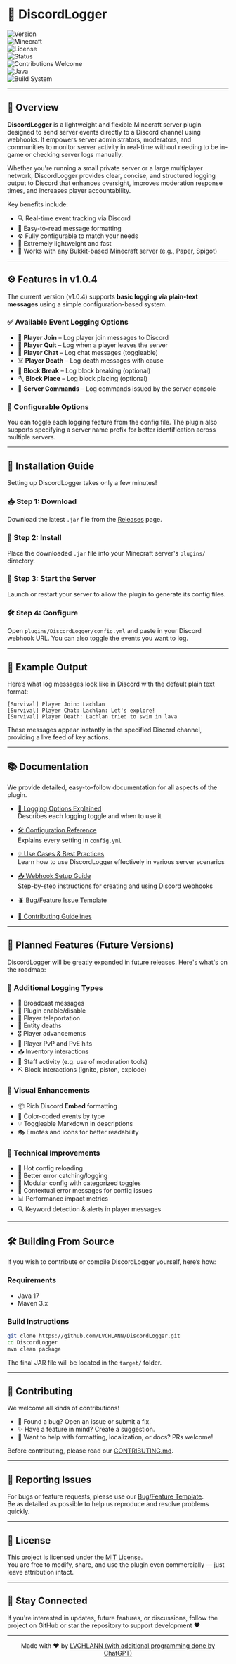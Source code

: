 # 🔌 DiscordLogger

![Version](https://img.shields.io/badge/version-v1.0.4-blue)  
![Minecraft](https://img.shields.io/badge/minecraft-1.21.5-green)  
![License](https://img.shields.io/github/license/LVCHLANN/DiscordLogger)  
![Status](https://img.shields.io/badge/status-active-brightgreen)  
![Contributions Welcome](https://img.shields.io/badge/contributions-welcome-yellow)  
![Java](https://img.shields.io/badge/built_with-Java_17-red)  
![Build System](https://img.shields.io/badge/build-Maven-blueviolet)

---

## 📖 Overview

**DiscordLogger** is a lightweight and flexible Minecraft server plugin designed to send server events directly to a Discord channel using webhooks. It empowers server administrators, moderators, and communities to monitor server activity in real-time without needing to be in-game or checking server logs manually.

Whether you're running a small private server or a large multiplayer network, DiscordLogger provides clear, concise, and structured logging output to Discord that enhances oversight, improves moderation response times, and increases player accountability.

Key benefits include:

- 🔍 Real-time event tracking via Discord
- 💬 Easy-to-read message formatting
- ⚙️ Fully configurable to match your needs
- 🚀 Extremely lightweight and fast
- 🧱 Works with any Bukkit-based Minecraft server (e.g., Paper, Spigot)

---

## ⚙️ Features in v1.0.4

The current version (v1.0.4) supports **basic logging via plain-text messages** using a simple configuration-based system.

### ✅ Available Event Logging Options

- 👋 **Player Join** – Log player join messages to Discord
- 🚪 **Player Quit** – Log when a player leaves the server
- 💬 **Player Chat** – Log chat messages (toggleable)
- ☠️ **Player Death** – Log death messages with cause
- 🧱 **Block Break** – Log block breaking (optional)
- 🪓 **Block Place** – Log block placing (optional)
- 📝 **Server Commands** – Log commands issued by the server console

### 🔐 Configurable Options

You can toggle each logging feature from the config file. The plugin also supports specifying a server name prefix for better identification across multiple servers.

---

## 🔧 Installation Guide

Setting up DiscordLogger takes only a few minutes!

### 📥 Step 1: Download

Download the latest `.jar` file from the [Releases](https://github.com/LVCHLANN/DiscordLogger/releases) page.

### 📁 Step 2: Install

Place the downloaded `.jar` file into your Minecraft server's `plugins/` directory.

### 🚀 Step 3: Start the Server

Launch or restart your server to allow the plugin to generate its config files.

### 🛠 Step 4: Configure

Open `plugins/DiscordLogger/config.yml` and paste in your Discord webhook URL. You can also toggle the events you want to log.

---

## 🧪 Example Output

Here’s what log messages look like in Discord with the default plain text format:

```
[Survival] Player Join: Lachlan  
[Survival] Player Chat: Lachlan: Let's explore!  
[Survival] Player Death: Lachlan tried to swim in lava
```

These messages appear instantly in the specified Discord channel, providing a live feed of key actions.

---

## 📚 Documentation

We provide detailed, easy-to-follow documentation for all aspects of the plugin.

- [🧾 Logging Options Explained](docs/logging-options.md)  
  Describes each logging toggle and when to use it

- [🛠 Configuration Reference](docs/configuration.md)  
  Explains every setting in `config.yml`

- [💡 Use Cases & Best Practices](docs/use-cases.md)  
  Learn how to use DiscordLogger effectively in various server scenarios

- [📥 Webhook Setup Guide](docs/webhook-setup.md)  
  Step-by-step instructions for creating and using Discord webhooks

- [🪲 Bug/Feature Issue Template](.github/ISSUE_TEMPLATE/bug_or_feature.yml)

- [🤝 Contributing Guidelines](.github/CONTRIBUTING.md)

---

## 🧪 Planned Features (Future Versions)

DiscordLogger will be greatly expanded in future releases. Here's what's on the roadmap:

### 🧾 Additional Logging Types

- 📢 Broadcast messages
- 🔧 Plugin enable/disable
- 🔀 Player teleportation
- 🧍 Entity deaths
- 🎖️ Player advancements
- 🎯 Player PvP and PvE hits
- 📥 Inventory interactions
- 💼 Staff activity (e.g. use of moderation tools)
- ⛏️ Block interactions (ignite, piston, explode)

### 🎨 Visual Enhancements

- 📦 Rich Discord **Embed** formatting  
- 🎨 Color-coded events by type  
- 💡 Toggleable Markdown in descriptions  
- 🎭 Emotes and icons for better readability

### 🧰 Technical Improvements

- 🔁 Hot config reloading  
- 🛑 Better error catching/logging  
- 🧩 Modular config with categorized toggles  
- 🧠 Contextual error messages for config issues  
- 📊 Performance impact metrics  
- 🔍 Keyword detection & alerts in player messages

---

## 🛠 Building From Source

If you wish to contribute or compile DiscordLogger yourself, here’s how:

### Requirements

- Java 17
- Maven 3.x

### Build Instructions

```bash
git clone https://github.com/LVCHLANN/DiscordLogger.git  
cd DiscordLogger  
mvn clean package
```

The final JAR file will be located in the `target/` folder.

---

## 🤝 Contributing

We welcome all kinds of contributions!

- 🐛 Found a bug? Open an issue or submit a fix.
- ✨ Have a feature in mind? Create a suggestion.
- 🧹 Want to help with formatting, localization, or docs? PRs welcome!

Before contributing, please read our [CONTRIBUTING.md](.github/CONTRIBUTING.md).

---

## 🐞 Reporting Issues

For bugs or feature requests, please use our [Bug/Feature Template](.github/ISSUE_TEMPLATE/bug_or_feature.yml).  
Be as detailed as possible to help us reproduce and resolve problems quickly.

---

## 📘 License

This project is licensed under the [MIT License](LICENSE).  
You are free to modify, share, and use the plugin even commercially — just leave attribution intact.

---

## 📣 Stay Connected

If you're interested in updates, future features, or discussions, follow the project on GitHub or star the repository to support development ❤️

---

<p align="center">
  Made with ❤️ by <a href="https://github.com/LVCHLANN">LVCHLANN (with additional programming done by ChatGPT)</a>
</p>
